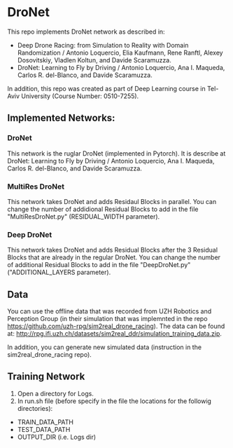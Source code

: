 # DroNet

This repo implements DroNet network as described in:
* Deep Drone Racing: from Simulation to Reality with Domain Randomization / Antonio Loquercio, Elia Kaufmann, Rene Ranftl, Alexey Dosovitskiy, Vladlen Koltun, and Davide Scaramuzza.
* DroNet: Learning to Fly by Driving / Antonio Loquercio, Ana I. Maqueda, Carlos R. del-Blanco, and Davide Scaramuzza.

In addition, this repo was created as part of Deep Learning course in Tel-Aviv University (Course Number: 0510-7255).

## Implemented Networks:

### DroNet
This network is the ruglar DroNet (implemented in Pytorch).
It is describe at DroNet: Learning to Fly by Driving / Antonio Loquercio, Ana I. Maqueda, Carlos R. del-Blanco, and Davide Scaramuzza.

### MultiRes DroNet
This network takes DroNet and adds Residaul Blocks in parallel.
You can change the number of addidional Residual Blocks to add in the file "MultiResDroNet.py" (RESIDUAL_WIDTH parameter).

### Deep DroNet
This network takes DroNet and adds Residual Blocks after the 3 Residual Blocks that are already in the regular DroNet.
You can change the number of additional Residual Blocks to add in the file "DeepDroNet.py" ("ADDITIONAL_LAYERS parameter).

## Data
You can use the offline data that was recorded from UZH Robotics and Perception Group (in their simulation that was implemnted in the repo https://github.com/uzh-rpg/sim2real_drone_racing).
The data can be found at: http://rpg.ifi.uzh.ch/datasets/sim2real_ddr/simulation_training_data.zip.

In addition, you can generate new simulated data (instruction in the sim2real_drone_racing repo). 

## Training Network
1. Open a directory for Logs.
2. In run.sh file (before specify in the file the locations for the followig directories):
- TRAIN_DATA_PATH
- TEST_DATA_PATH
- OUTPUT_DIR (i.e. Logs dir)
